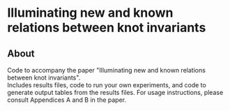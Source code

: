# Illuminating new and known relations between knot invariants

## About
Code to accompany the paper "Illuminating new and known relations between knot invariants". <br>
Includes results files, code to run your own experiments, and code to generate output tables from the results files.
For usage instructions, please consult Appendices A and B in the paper.
